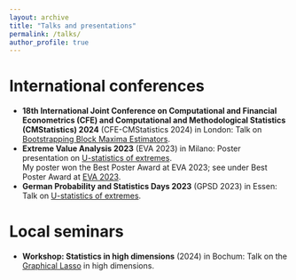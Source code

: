 ```yaml
---
layout: archive
title: "Talks and presentations"
permalink: /talks/
author_profile: true
---
```

International conferences
======
* **18th International Joint Conference on Computational and Financial Econometrics (CFE) and Computational and Methodological Statistics (CMStatistics) 2024** (CFE-CMStatistics 2024) in London: Talk on [Bootstrapping Block Maxima Estimators](../_pages/bootstrap_talk.md).  
* **Extreme Value Analysis 2023** (EVA 2023) in Milano: Poster presentation on [U-statistics of extremes](../_pages/u_stat_poster.md).   
    My poster won the Best Poster Award at EVA 2023; see under Best Poster Award at [EVA 2023](https://dec.unibocconi.eu/research/extreme-value-analysis-eva-2023).
* **German Probability and Statistics Days 2023** (GPSD 2023) in Essen: Talk on [U-statistics of extremes](../_pages/u_stat_talk.md).

Local seminars
======
* **Workshop: Statistics in high dimensions** (2024) in Bochum: Talk on the [Graphical Lasso](../_pages/lasso_talk.md) in high dimensions.
